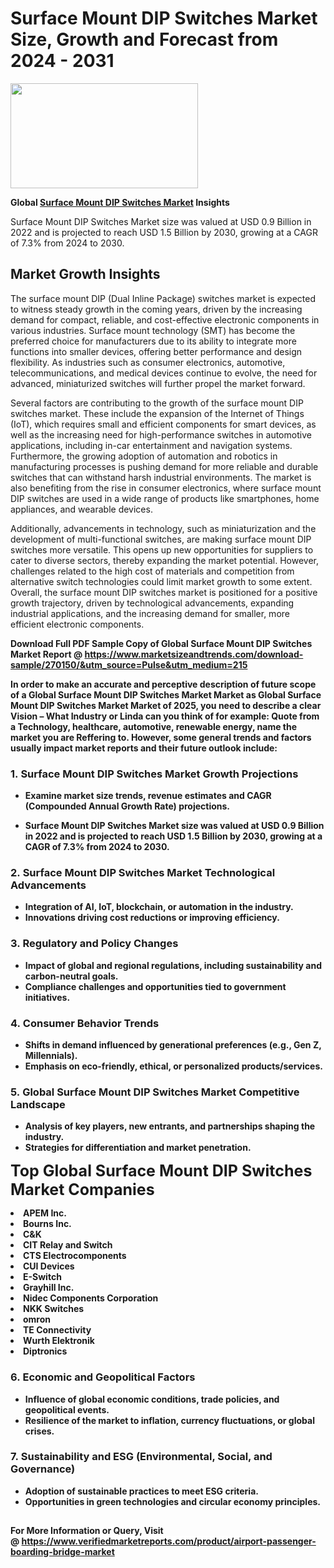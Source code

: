 <H1>Surface Mount DIP Switches Market Size, Growth and Forecast from 2024 - 2031</H1><img class="aligncenter size-medium wp-image-584254" src="https://thirdeyenews.in/wp-content/uploads/2024/09/Global-Market-Research-300x168.jpeg" alt="" width="300" height="168" /><p><strong>Global&nbsp;<a href="https://www.marketsizeandtrends.com/download-sample/270150/&amp;utm_source=Pulse&amp;utm_medium=215">Surface Mount DIP Switches Market</a> Insights</strong></p><p>Surface Mount DIP Switches Market size was valued at USD 0.9 Billion in 2022 and is projected to reach USD 1.5 Billion by 2030, growing at a CAGR of 7.3% from 2024 to 2030.</p><p><h2>Market Growth Insights</h2> <p>The surface mount DIP (Dual Inline Package) switches market is expected to witness steady growth in the coming years, driven by the increasing demand for compact, reliable, and cost-effective electronic components in various industries. Surface mount technology (SMT) has become the preferred choice for manufacturers due to its ability to integrate more functions into smaller devices, offering better performance and design flexibility. As industries such as consumer electronics, automotive, telecommunications, and medical devices continue to evolve, the need for advanced, miniaturized switches will further propel the market forward.</p> <p><strong></strong></p> <p>Several factors are contributing to the growth of the surface mount DIP switches market. These include the expansion of the Internet of Things (IoT), which requires small and efficient components for smart devices, as well as the increasing need for high-performance switches in automotive applications, including in-car entertainment and navigation systems. Furthermore, the growing adoption of automation and robotics in manufacturing processes is pushing demand for more reliable and durable switches that can withstand harsh industrial environments. The market is also benefiting from the rise in consumer electronics, where surface mount DIP switches are used in a wide range of products like smartphones, home appliances, and wearable devices.</p> <p>Additionally, advancements in technology, such as miniaturization and the development of multi-functional switches, are making surface mount DIP switches more versatile. This opens up new opportunities for suppliers to cater to diverse sectors, thereby expanding the market potential. However, challenges related to the high cost of materials and competition from alternative switch technologies could limit market growth to some extent. Overall, the surface mount DIP switches market is positioned for a positive growth trajectory, driven by technological advancements, expanding industrial applications, and the increasing demand for smaller, more efficient electronic components.</p> <p><strong></p><p><span class=""><strong>Download Full PDF Sample Copy of Global Surface Mount DIP Switches Market Report</strong> @ <a href="https://www.marketsizeandtrends.com/download-sample/270150/&amp;utm_source=Pulse&amp;utm_medium=215" target="_blank">https://www.marketsizeandtrends.com/download-sample/270150/&amp;utm_source=Pulse&amp;utm_medium=215</a></span></p><p>In order to make an accurate and perceptive description of future scope of a Global&nbsp;Surface Mount DIP Switches Market Market as Global&nbsp;Surface Mount DIP Switches Market Market of 2025, you need to describe a clear Vision &ndash; What Industry or Linda can you think of for example: Quote from a Technology, healthcare, automotive, renewable energy, name the market you are Reffering to. However, some general trends and factors usually impact market reports and their future outlook include:</p><h3>1.&nbsp;<strong>Surface Mount DIP Switches Market Growth Projections</strong></h3><ul><li>Examine market size trends, revenue estimates and CAGR (Compounded Annual Growth Rate) projections.</li><li><p>Surface Mount DIP Switches Market size was valued at USD 0.9 Billion in 2022 and is projected to reach USD 1.5 Billion by 2030, growing at a CAGR of 7.3% from 2024 to 2030.</p></li></ul><h3>2.&nbsp;<strong>Surface Mount DIP Switches Market Technological Advancements</strong></h3><ul><li>Integration of AI, IoT, blockchain, or automation in the industry.</li><li>Innovations driving cost reductions or improving efficiency.</li></ul><h3>3.&nbsp;<strong>Regulatory and Policy Changes</strong></h3><ul><li>Impact of global and regional regulations, including sustainability and carbon-neutral goals.</li><li>Compliance challenges and opportunities tied to government initiatives.</li></ul><h3>4.&nbsp;<strong>Consumer Behavior Trends</strong></h3><ul><li>Shifts in demand influenced by generational preferences (e.g., Gen Z, Millennials).</li><li>Emphasis on eco-friendly, ethical, or personalized products/services.</li></ul><h3>5.&nbsp;<strong>Global Surface Mount DIP Switches Market Competitive Landscape</strong></h3><ul><li>Analysis of key players, new entrants, and partnerships shaping the industry.</li><li>Strategies for differentiation and market penetration.</li></ul><p data-pm-slice="1 1 []"><span style="color: inherit; font-family: inherit; font-size: 25px;">Top Global Surface Mount DIP Switches Market Companies</span></p><div class="" data-test-id=""><p><li>APEM Inc.</li><li> Bourns Inc.</li><li> C&K</li><li> CIT Relay and Switch</li><li> CTS Electrocomponents</li><li> CUI Devices</li><li> E-Switch</li><li> Grayhill Inc.</li><li> Nidec Components Corporation</li><li> NKK Switches</li><li> omron</li><li> TE Connectivity</li><li> Wurth Elektronik</li><li> Diptronics</li></p></div><h3>6.&nbsp;<strong>Economic and Geopolitical Factors</strong></h3><ul><li>Influence of global economic conditions, trade policies, and geopolitical events.</li><li>Resilience of the market to inflation, currency fluctuations, or global crises.</li></ul><h3>7.&nbsp;<strong>Sustainability and ESG (Environmental, Social, and Governance)</strong></h3><ul><li>Adoption of sustainable practices to meet ESG criteria.</li><li>Opportunities in green technologies and circular economy principles.</li></ul><h2><strong style="font-size: 14px;">For More Information or Query, Visit @&nbsp;</strong><a style="background-color: #ffffff; font-size: 14px;" href="https://www.marketsizeandtrends.com/report/surface-mount-dip-switches-market/" target="_blank">https://www.verifiedmarketreports.com/product/airport-passenger-boarding-bridge-market</a></h2>
